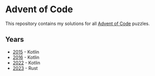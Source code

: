 # Advent of Code

This repository contains my solutions for all [Advent of Code](https://adventofcode.com/) puzzles.

## Years

- [2015](./prev/2015/) - Kotlin
- [2016](./prev/2016/) - Kotlin
- [2022](./prev/2022/) - Kotlin
- [2023](./prev/2023/) - Rust
